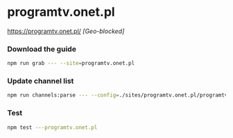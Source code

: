 # programtv.onet.pl

https://programtv.onet.pl/ _[Geo-blocked]_

### Download the guide

```sh
npm run grab --- --site=programtv.onet.pl
```

### Update channel list

```sh
npm run channels:parse --- --config=./sites/programtv.onet.pl/programtv.onet.pl.config.js --output=./sites/programtv.onet.pl/programtv.onet.pl.channels.xml
```

### Test

```sh
npm test ---programtv.onet.pl
```

